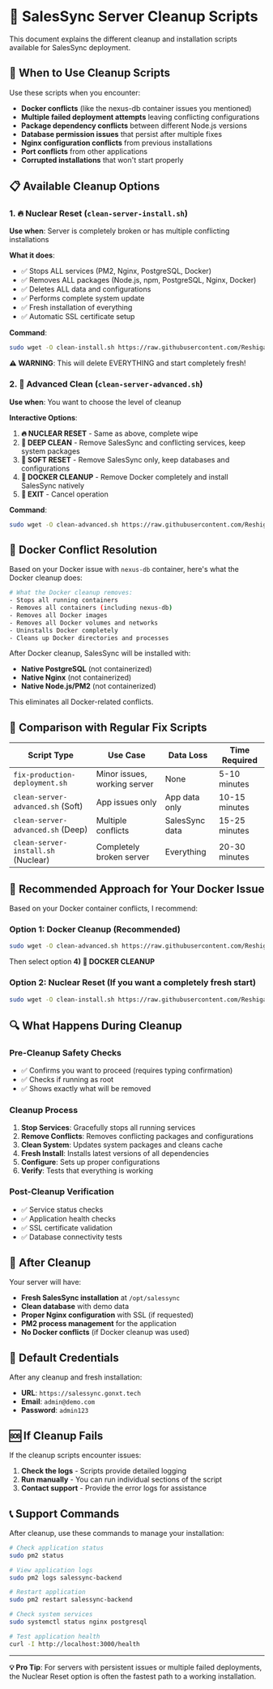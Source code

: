 # 🧹 SalesSync Server Cleanup Scripts

This document explains the different cleanup and installation scripts available for SalesSync deployment.

## 🚨 When to Use Cleanup Scripts

Use these scripts when you encounter:
- **Docker conflicts** (like the nexus-db container issues you mentioned)
- **Multiple failed deployment attempts** leaving conflicting configurations
- **Package dependency conflicts** between different Node.js versions
- **Database permission issues** that persist after multiple fixes
- **Nginx configuration conflicts** from previous installations
- **Port conflicts** from other applications
- **Corrupted installations** that won't start properly

## 📋 Available Cleanup Options

### 1. 🔥 Nuclear Reset (`clean-server-install.sh`)
**Use when**: Server is completely broken or has multiple conflicting installations

**What it does**:
- ✅ Stops ALL services (PM2, Nginx, PostgreSQL, Docker)
- ✅ Removes ALL packages (Node.js, npm, PostgreSQL, Nginx, Docker)
- ✅ Deletes ALL data and configurations
- ✅ Performs complete system update
- ✅ Fresh installation of everything
- ✅ Automatic SSL certificate setup

**Command**:
```bash
sudo wget -O clean-install.sh https://raw.githubusercontent.com/Reshigan/SalesSyncAI/main/clean-server-install.sh && sudo chmod +x clean-install.sh && sudo ./clean-install.sh
```

**⚠️ WARNING**: This will delete EVERYTHING and start completely fresh!

### 2. 🧽 Advanced Clean (`clean-server-advanced.sh`)
**Use when**: You want to choose the level of cleanup

**Interactive Options**:
1. **🔥 NUCLEAR RESET** - Same as above, complete wipe
2. **🧽 DEEP CLEAN** - Remove SalesSync and conflicting services, keep system packages
3. **🔄 SOFT RESET** - Remove SalesSync only, keep databases and configurations
4. **🐳 DOCKER CLEANUP** - Remove Docker completely and install SalesSync natively
5. **🚪 EXIT** - Cancel operation

**Command**:
```bash
sudo wget -O clean-advanced.sh https://raw.githubusercontent.com/Reshigan/SalesSyncAI/main/clean-server-advanced.sh && sudo chmod +x clean-advanced.sh && sudo ./clean-advanced.sh
```

## 🐳 Docker Conflict Resolution

Based on your Docker issue with `nexus-db` container, here's what the Docker cleanup does:

```bash
# What the Docker cleanup removes:
- Stops all running containers
- Removes all containers (including nexus-db)
- Removes all Docker images
- Removes all Docker volumes and networks
- Uninstalls Docker completely
- Cleans up Docker directories and processes
```

After Docker cleanup, SalesSync will be installed with:
- **Native PostgreSQL** (not containerized)
- **Native Nginx** (not containerized)
- **Native Node.js/PM2** (not containerized)

This eliminates all Docker-related conflicts.

## 🔧 Comparison with Regular Fix Scripts

| Script Type | Use Case | Data Loss | Time Required |
|-------------|----------|-----------|---------------|
| `fix-production-deployment.sh` | Minor issues, working server | None | 5-10 minutes |
| `clean-server-advanced.sh` (Soft) | App issues only | App data only | 10-15 minutes |
| `clean-server-advanced.sh` (Deep) | Multiple conflicts | SalesSync data | 15-25 minutes |
| `clean-server-install.sh` (Nuclear) | Completely broken server | Everything | 20-30 minutes |

## 🎯 Recommended Approach for Your Docker Issue

Based on your Docker container conflicts, I recommend:

### Option 1: Docker Cleanup (Recommended)
```bash
sudo wget -O clean-advanced.sh https://raw.githubusercontent.com/Reshigan/SalesSyncAI/main/clean-server-advanced.sh && sudo chmod +x clean-advanced.sh && sudo ./clean-advanced.sh
```
Then select option **4) 🐳 DOCKER CLEANUP**

### Option 2: Nuclear Reset (If you want a completely fresh start)
```bash
sudo wget -O clean-install.sh https://raw.githubusercontent.com/Reshigan/SalesSyncAI/main/clean-server-install.sh && sudo chmod +x clean-install.sh && sudo ./clean-install.sh
```

## 🔍 What Happens During Cleanup

### Pre-Cleanup Safety Checks
- ✅ Confirms you want to proceed (requires typing confirmation)
- ✅ Checks if running as root
- ✅ Shows exactly what will be removed

### Cleanup Process
1. **Stop Services**: Gracefully stops all running services
2. **Remove Conflicts**: Removes conflicting packages and configurations
3. **Clean System**: Updates system packages and cleans cache
4. **Fresh Install**: Installs latest versions of all dependencies
5. **Configure**: Sets up proper configurations
6. **Verify**: Tests that everything is working

### Post-Cleanup Verification
- ✅ Service status checks
- ✅ Application health checks
- ✅ SSL certificate validation
- ✅ Database connectivity tests

## 🚀 After Cleanup

Your server will have:
- **Fresh SalesSync installation** at `/opt/salessync`
- **Clean database** with demo data
- **Proper Nginx configuration** with SSL (if requested)
- **PM2 process management** for the application
- **No Docker conflicts** (if Docker cleanup was used)

## 🔐 Default Credentials

After any cleanup and fresh installation:
- **URL**: `https://salessync.gonxt.tech`
- **Email**: `admin@demo.com`
- **Password**: `admin123`

## 🆘 If Cleanup Fails

If the cleanup scripts encounter issues:

1. **Check the logs** - Scripts provide detailed logging
2. **Run manually** - You can run individual sections of the script
3. **Contact support** - Provide the error logs for assistance

## 📞 Support Commands

After cleanup, use these commands to manage your installation:

```bash
# Check application status
sudo pm2 status

# View application logs
sudo pm2 logs salessync-backend

# Restart application
sudo pm2 restart salessync-backend

# Check system services
sudo systemctl status nginx postgresql

# Test application health
curl -I http://localhost:3000/health
```

---

**💡 Pro Tip**: For servers with persistent issues or multiple failed deployments, the Nuclear Reset option is often the fastest path to a working installation.